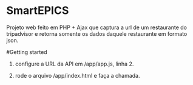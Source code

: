 # SmartEPICS

Projeto web feito em PHP + Ajax que captura a url
de um restaurante do tripadvisor e retorna somente
os dados daquele restaurante em formato json.

#Getting started

1. configure a URL da API em /app/app.js, linha 2.

2. rode o arquivo /app/index.html e faça a chamada.
